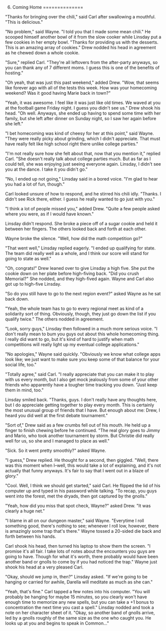 6. Coming Home
==============

"Thanks for bringing over the chili," said Carl after swallowing a mouthful. "This is delicious."

"No problem," said Wayne. "I told you that I made some mean chili." He scooped himself another bowl of it from the slow cooker while Linsday put a few cookies in her empty bowl. "Thanks for providing us with the desserts. This is an amazing array of cookies." Drew nodded his head in agreement as he chewed down a whole cookie.

"Sure," replied Carl. "They're all leftovers from the after-party anyways, so you can thank any of 7 different moms. I guess this is one of the benefits of hosting."

"Oh yeah, that was just this past weekend," added Drew. "Wow, that seems like forever ago with all of the tests this week. How was your homecoming weekend? Was it good having Marie back in town?"

"Yeah, it was awesome. I feel like it was just like old times. We waved at you at the football game Friday night. I guess you didn't see us." Drew shook his head. "Oh well. Anyways, she ended up having to spend some time with her family, but she left after dinner on Sunday night, so I saw her again before she left."

"I bet homecoming was kind of cheesy for her at this point," said Wayne. "They were really picky about grinding, which I didn't appreciate. That must have really felt like high school right there unlike college parties."

"I'm not really sure how she felt about that, now that you mention it," replied Carl. "She doesn't really talk about college parties much. But as far as I could tell, she was enjoying just seeing everyone again. Linsday, I didn't see you at the dance. I take it you didn't go."

"No, I ended up not going," Linsday said in a bored voice. "I'm glad to hear you had a lot of fun, though."

Carl looked unsure of how to respond, and he stirred his chili idly. "Thanks. I didn't see Rick there, either. I guess he really wanted to go just with you."

"I think a lot of people missed you," added Drew. "Quite a few people asked where you were, as if I would have known."

Linsday didn't respond. She broke a piece off of a sugar cookie and held it between her fingers. The others looked back and forth at each other.

Wayne broke the silence. "Well, how did the math competition go?"

"That went well," Linsday replied eagerly. "I ended up qualifying for state. The team did really well as a whole, and I think our score will stand for going to state as well."

"Oh, congrats!" Drew leaned over to give Linsday a high five. She put the cookie down on her plate before high-fiving back. "Did you crush Memorial?" She nodded, and they high-fived again. Wayne and Carl also got up to high-five Linsday.

"So do you still have to go to the next region event?" asked Wayne as he sat back down.

"Yeah, the whole team has to go to every regional meet as kind of a solidarity sort of thing. Obviously, though, they just go down the list if you qualify twice." The others nodded in agreement.

"Look, sorry guys," Linsday then followed in a much more serious voice. "I don't really mean to bum you guys out about this whole homecoming thing. I really did want to go, but it's kind of hard to justify when math competitions will really light up my eventual college applications." 

"No apologies," Wayne said quickly. "Obviously we know what college apps look like; we just want to make sure you keep some of that balance for your social life, too."

"Totally agree," said Carl. "I really appreciate that you can make it to play with us every month, but I also get mock jealously from some of your other friends who apparently have a tougher time tracking you down. "Just keep them in mind, too."

Linsday smiled back. "Thanks, guys. I don't really have any thoughts here, but I do appreciate getting together to play every month. This is certainly the most unusual group of friends that I have. But enough about me: Drew, I heard you did well at the first debate tournament."

"Sort of," Drew said as a few crumbs fell out of his mouth. He held up a finger to finish chewing before he continued. "The real glory goes to Jimmy and Mario, who took another tournament by storm. But Christie did really well for us, so she and I managed to place as well."

"Sick. So it went pretty smoothly?" asked Wayne.

"I guess," Drew replied. He thought for a second, then giggled. "Well, there was this moment when I–well, this would take a lot of explaining, and it's not actually that funny anyways. It's fair to say that I went out in a blaze of glory."

"Cool. Well, I think we should get started," said Carl. He flipped the lid of his computer up and typed in his password while talking. "To recap, you guys went into the forest, met the dryads, then got captured by the gnolls."

"Yeah, how did you miss that spot check, Wayne?" asked Drew. "It was clearly a huge net."

"I blame in all on our dungeon master," said Wayne. "Everytime I roll something good, there's nothing to see; whenever I roll low, however, there is amazingly some trap that's there." Wayne tossed a 20-sided die back and forth between his hands.

Carl shook his head, then turned his laptop to show them the screen. "I promise it's all fair. I take lots of notes about the encounters you guys are going to have. Though for what it's worth, there probably would have been another band or gnolls to come by if you had noticed the trap." Wayne just shook his head at a very pleased Carl.

"Okay, should we jump in, then?" Linsday asked. "If we're going to be hanging or carried for awhile, Darella will meditate as much as she can."

"Yeah, that's fine." Carl tapped a few notes into his computer. "You will probably be hanging for maybe 15 minutes, so you clearly won't have enough time to memorize any new spells, but you can take a +1 bonus to concentration the next time you cast a spell." Linsday nodded and took a note on her character sheet of it. "Okay, so another band of gnolls arrive, led by a gnolls roughly of the same size as the one who caught you. He looks up at you and begins to speak in Common..."
